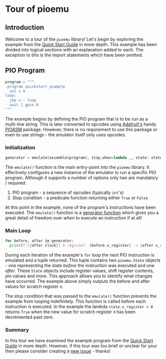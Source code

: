 # Tour of pioemu

## Introduction
Welcome to a tour of the `pioemu` library! Let's begin by exploring the example from the
[Quick Start Guide](./Quick%20Start%20Guide.md) in more depth. This example has been divided into
logical sections with an explanation added to each. The exception to this is the import statements
which have been omitted.


## PIO Program
```python
program = """
.program quickstart_example
  set x 9
loop:
  jmp x-- loop
  wait 1 gpio 0
"""
```

The example begins by defining the PIO program that is to be run as a multi-line string. This is
later converted to opcodes using [Adafruit's](https://www.adafruit.com) handy
[PIOASM](https://github.com/adafruit/Adafruit_CircuitPython_PIOASM) package. However, there is no
requirement to use this package or even to use strings - the emulator itself only uses opcodes.


### Initialization
```python
generator = emulate(assemble(program), stop_when=lambda _, state: state.x_register < 0)
```

The `emulate()` function is the main entry-point into the `pioemu` library. It effectively
configures a new instance of the emulator to run a specific PIO program. Although it supports a
number of options only two are mandatory / required:

1. PIO program - a sequence of opcodes (typically `int`'s)
2. Stop condition - a predicate function returning either `True` or `False`

At this point in the example, none of the program's instructions have been executed. The
`emulate()` function is a [generator function](https://wiki.python.org/moin/Generators) which gives
you a great detail of freedom over *when* to execute an instruction if at all!


### Main Loop
```python
for before, after in generator:
  print(f"[{after.clock}] X register: {before.x_register} -> {after.x_register}")
```

During each iteration of the example's `for` loop the next PIO instruction is emulated and a tuple
returned. This tuple contains two `pioemu.State` objects - one representing the state *before* the
instruction was executed and one *after*. These `State` objects include register values, shift
register contents, pin values and more. This approach allows you to identify what changes have
occurred. The example above simply outputs the before and after values for scratch register `X`.

The stop condition that was passed to the `emulate()` function prevents the example from looping
indefinitely. This function is called before each instruction is executed. In the example the lambda
`state.x_register < 0` returns `True` when the new value for scratch register `X` has been
decremented past zero.


### Summary
In this tour we have examined the example program from the [Quick Start Guide](./Quick%20Start%20Guide.md)
in more depth. However, if this tour was too brief or unclear for your then please consider creating
a [new issue](https://github.com/NathanY3G/rp2040-pio-emulator/issues) - thanks!
